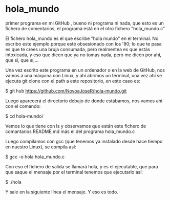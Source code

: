 # hola_mundo
primer programa en mi GitHub , bueno ni programa ni nada, que esto es un fichero de comentarios, el programa está en el otro fichero "hola_mundo.c"

El fichero hola_mundo es el que escribe "hola mundo" en el terminal.
No escribo este ejemplo porque esté obsesionado con los '80; lo que te pasa es que te crees una bruja consumada, pero realmentea es que estás intoxicada, y eso que dicen que ya no tomas nada, pero me dicen por ahí, que sí, que sí,...

Una vez escrito este programa en un ordenador o en la web de GitHub, nos vamos a una máquina con Linux, y ahí abrimos un terminal, una vez ahí se ejecuta git clone con el path a este repositorio, en este caso es:

$ git hub https://github.com/NovoaJoseR/hola-mundo.git

Luego aparecerá el directorio debajo de donde estábamos, nos vamos ahí con el comando:

$ cd hola-mundo/

Vemos lo que tiene con ls y observamos que están este fichero de comantarios README.md más el del programa hola_mundo.c

Luego compilamos con gcc (que tenemos ya instalado desde hace tiempo en nuestro Linux), se compila así:

$ gcc -o hola hola_mundo.c 

Con eso el fichero de salida se llamará hola, y es el ejecutable, que para que saque el mensaje por el terminal tenemos que ejecutarlo así:

$ ./hola

Y sale en la siguiente línea el mensaje.
Y eso es todo.

